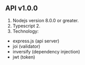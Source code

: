 **API v1.0.0**
----------------
1. Nodejs version 8.0.0 or greater.
2. Typescript 2.
3. Technology:
 - express.js (api server)
 - joi (validator)
 - inversify (dependency injection)
 - jwt (token)
